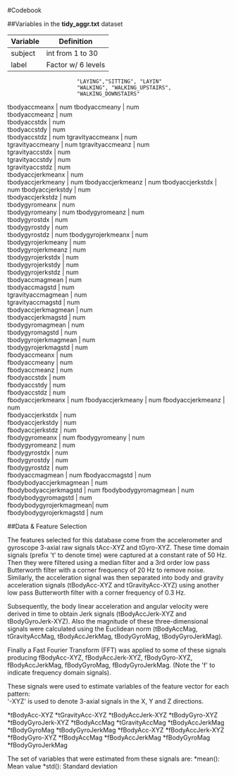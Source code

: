 ﻿

#Codebook

##Variables in the **tidy_aggr.txt** dataset

Variable | Definition
---------|-----------
subject                 | int  from 1  to 30
label                   | Factor w/ 6 levels 
                          "LAYING","SITTING", "LAYIN"
                          "WALKING", "WALKING_UPSTAIRS", 
                          "WALKING_DOWNSTAIRS"
tbodyaccmeanx           | num 
tbodyaccmeany           | num  
tbodyaccmeanz           | num  
tbodyaccstdx            | num  
tbodyaccstdy            | num  
tbodyaccstdz            | num 
tgravityaccmeanx        | num  
tgravityaccmeany        | num 
tgravityaccmeanz        | num  
tgravityaccstdx         | num  
tgravityaccstdy         | num  
tgravityaccstdz         | num  
tbodyaccjerkmeanx       | num  
tbodyaccjerkmeany       | num 
tbodyaccjerkmeanz       | num 
tbodyaccjerkstdx        | num
tbodyaccjerkstdy        | num  
tbodyaccjerkstdz        | num  
tbodygyromeanx          | num  
tbodygyromeany          | num 
tbodygyromeanz          | num  
tbodygyrostdx           | num  
tbodygyrostdy           | num  
tbodygyrostdz           | num 
tbodygyrojerkmeanx      | num  
tbodygyrojerkmeany      | num  
tbodygyrojerkmeanz      | num  
tbodygyrojerkstdx       | num  
tbodygyrojerkstdy       | num  
tbodygyrojerkstdz       | num  
tbodyaccmagmean         | num  
tbodyaccmagstd          | num  
tgravityaccmagmean      | num  
tgravityaccmagstd       | num  
tbodyaccjerkmagmean     | num  
tbodyaccjerkmagstd      | num  
tbodygyromagmean        | num  
tbodygyromagstd         | num  
tbodygyrojerkmagmean    | num  
tbodygyrojerkmagstd     | num  
fbodyaccmeanx           | num  
fbodyaccmeany           | num  
fbodyaccmeanz           | num  
fbodyaccstdx            | num  
fbodyaccstdy            | num  
fbodyaccstdz            | num  
fbodyaccjerkmeanx       | num 
fbodyaccjerkmeany       | num 
fbodyaccjerkmeanz       | num  
fbodyaccjerkstdx        | num  
fbodyaccjerkstdy        | num  
fbodyaccjerkstdz        | num  
fbodygyromeanx          | num 
fbodygyromeany          | num  
fbodygyromeanz          | num  
fbodygyrostdx           | num  
fbodygyrostdy           | num  
fbodygyrostdz           | num  
fbodyaccmagmean         | num 
fbodyaccmagstd          | num  
fbodybodyaccjerkmagmean | num  
fbodybodyaccjerkmagstd  | num 
fbodybodygyromagmean    | num  
fbodybodygyromagstd     | num  
fbodybodygyrojerkmagmean| num  
fbodybodygyrojerkmagstd | num 


##Data & Feature Selection 

The features selected for this database come from the accelerometer and gyroscope 3-axial raw signals tAcc-XYZ and tGyro-XYZ. These time domain signals (prefix 't' to denote time) were captured at a constant rate of 50 Hz. Then they were filtered using a median filter and a 3rd order low pass Butterworth filter with a corner frequency of 20 Hz to remove noise. Similarly, the acceleration signal was then separated into body and gravity acceleration signals (tBodyAcc-XYZ and tGravityAcc-XYZ) using another low pass Butterworth filter with a corner frequency of 0.3 Hz. 

Subsequently, the body linear acceleration and angular velocity were derived in time to obtain Jerk signals (tBodyAccJerk-XYZ and tBodyGyroJerk-XYZ). Also the magnitude of these three-dimensional signals were calculated using the Euclidean norm (tBodyAccMag, tGravityAccMag, tBodyAccJerkMag, tBodyGyroMag, tBodyGyroJerkMag). 

Finally a Fast Fourier Transform (FFT) was applied to some of these signals producing fBodyAcc-XYZ, fBodyAccJerk-XYZ, fBodyGyro-XYZ, fBodyAccJerkMag, fBodyGyroMag, fBodyGyroJerkMag. (Note the 'f' to indicate frequency domain signals). 

These signals were used to estimate variables of the feature vector for each pattern:  
'-XYZ' is used to denote 3-axial signals in the X, Y and Z directions.

*tBodyAcc-XYZ
*tGravityAcc-XYZ
*tBodyAccJerk-XYZ
*tBodyGyro-XYZ
*tBodyGyroJerk-XYZ
*tBodyAccMag
*tGravityAccMag
*tBodyAccJerkMag
*tBodyGyroMag
*tBodyGyroJerkMag
*fBodyAcc-XYZ
*fBodyAccJerk-XYZ
*fBodyGyro-XYZ
*fBodyAccMag
*fBodyAccJerkMag
*fBodyGyroMag
*fBodyGyroJerkMag

The set of variables that were estimated from these signals are: 
*mean(): Mean value
*std(): Standard deviation